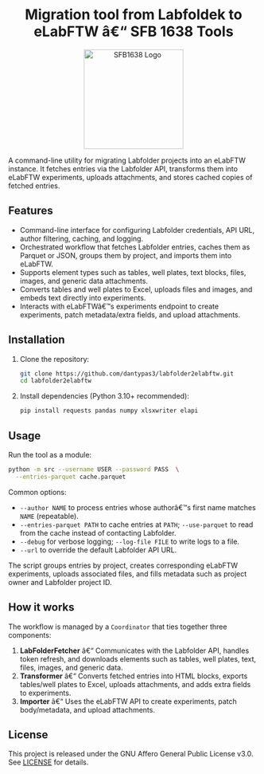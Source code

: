 <h1 align="center">Migration tool from Labfoldek to eLabFTW â€“ SFB 1638 Tools</h1>
<p align="center">
  <img src="https://github.com/user-attachments/assets/e8ce314e-2f66-47af-9d08-b94324646984" alt="SFB1638 Logo" width="200">
</p>

A command-line utility for migrating Labfolder projects into an eLabFTW instance. It fetches entries via the Labfolder API, transforms them into eLabFTW experiments, uploads attachments, and stores cached copies of fetched entries.

## Features

- Command-line interface for configuring Labfolder credentials, API URL, author filtering, caching, and logging.
- Orchestrated workflow that fetches Labfolder entries, caches them as Parquet or JSON, groups them by project, and imports them into eLabFTW.
- Supports element types such as tables, well plates, text blocks, files, images, and generic data attachments.
- Converts tables and well plates to Excel, uploads files and images, and embeds text directly into experiments.
- Interacts with eLabFTWâ€™s experiments endpoint to create experiments, patch metadata/extra fields, and upload attachments.

## Installation

1. Clone the repository:
   ```bash
   git clone https://github.com/dantypas3/labfolder2elabftw.git
   cd labfolder2elabftw
   ```
2. Install dependencies (Python 3.10+ recommended):
   ```bash
   pip install requests pandas numpy xlsxwriter elapi
   ```

## Usage

Run the tool as a module:

```bash
python -m src --username USER --password PASS  \
  --entries-parquet cache.parquet
```

Common options:

- `--author NAME` to process entries whose authorâ€™s first name matches `NAME` (repeatable).
- `--entries-parquet PATH` to cache entries at `PATH`; `--use-parquet` to read from the cache instead of contacting Labfolder.
- `--debug` for verbose logging; `--log-file FILE` to write logs to a file.
- `--url` to override the default Labfolder API URL.

The script groups entries by project, creates corresponding eLabFTW experiments, uploads associated files, and fills metadata such as project owner and Labfolder project ID.

## How it works

The workflow is managed by a `Coordinator` that ties together three components:

1. **LabFolderFetcher** â€“ Communicates with the Labfolder API, handles token refresh, and downloads elements such as tables, well plates, text, files, images, and generic data.
2. **Transformer** â€“ Converts fetched entries into HTML blocks, exports tables/well plates to Excel, uploads attachments, and adds extra fields to experiments.
3. **Importer** â€“ Uses the eLabFTW API to create experiments, patch body/metadata, and upload attachments.

## License

This project is released under the GNU Affero General Public License v3.0. See [LICENSE](LICENSE) for details.
